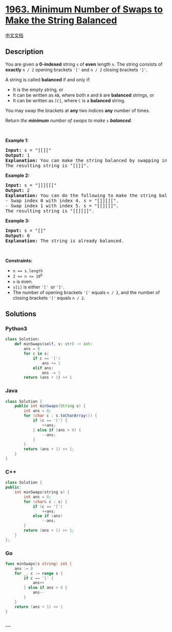 # [1963. Minimum Number of Swaps to Make the String Balanced](https://leetcode.com/problems/minimum-number-of-swaps-to-make-the-string-balanced)

[中文文档](/solution/1900-1999/1963.Minimum%20Number%20of%20Swaps%20to%20Make%20the%20String%20Balanced/README.md)

## Description

<p>You are given a <strong>0-indexed</strong> string <code>s</code> of <strong>even</strong> length <code>n</code>. The string consists of <strong>exactly</strong> <code>n / 2</code> opening brackets <code>&#39;[&#39;</code> and <code>n / 2</code> closing brackets <code>&#39;]&#39;</code>.</p>

<p>A string is called <strong>balanced</strong> if and only if:</p>

<ul>
	<li>It is the empty string, or</li>
	<li>It can be written as <code>AB</code>, where both <code>A</code> and <code>B</code> are <strong>balanced</strong> strings, or</li>
	<li>It can be written as <code>[C]</code>, where <code>C</code> is a <strong>balanced</strong> string.</li>
</ul>

<p>You may swap the brackets at <strong>any</strong> two indices <strong>any</strong> number of times.</p>

<p>Return <em>the <strong>minimum</strong> number of swaps to make </em><code>s</code> <em><strong>balanced</strong></em>.</p>

<p>&nbsp;</p>
<p><strong class="example">Example 1:</strong></p>

<pre>
<strong>Input:</strong> s = &quot;][][&quot;
<strong>Output:</strong> 1
<strong>Explanation:</strong> You can make the string balanced by swapping index 0 with index 3.
The resulting string is &quot;[[]]&quot;.
</pre>

<p><strong class="example">Example 2:</strong></p>

<pre>
<strong>Input:</strong> s = &quot;]]][[[&quot;
<strong>Output:</strong> 2
<strong>Explanation:</strong> You can do the following to make the string balanced:
- Swap index 0 with index 4. s = &quot;[]][][&quot;.
- Swap index 1 with index 5. s = &quot;[[][]]&quot;.
The resulting string is &quot;[[][]]&quot;.
</pre>

<p><strong class="example">Example 3:</strong></p>

<pre>
<strong>Input:</strong> s = &quot;[]&quot;
<strong>Output:</strong> 0
<strong>Explanation:</strong> The string is already balanced.
</pre>

<p>&nbsp;</p>
<p><strong>Constraints:</strong></p>

<ul>
	<li><code>n == s.length</code></li>
	<li><code>2 &lt;= n &lt;= 10<sup>6</sup></code></li>
	<li><code>n</code> is even.</li>
	<li><code>s[i]</code> is either <code>&#39;[&#39; </code>or <code>&#39;]&#39;</code>.</li>
	<li>The number of opening brackets <code>&#39;[&#39;</code> equals <code>n / 2</code>, and the number of closing brackets <code>&#39;]&#39;</code> equals <code>n / 2</code>.</li>
</ul>

## Solutions

<!-- tabs:start -->

### **Python3**

```python
class Solution:
    def minSwaps(self, s: str) -> int:
        ans = 0
        for c in s:
            if c == '[':
                ans += 1
            elif ans:
                ans -= 1
        return (ans + 1) >> 1
```

### **Java**

```java
class Solution {
    public int minSwaps(String s) {
        int ans = 0;
        for (char c : s.toCharArray()) {
            if (c == '[') {
                ++ans;
            } else if (ans > 0) {
                --ans;
            }
        }
        return (ans + 1) >> 1;
    }
}
```

### **C++**

```cpp
class Solution {
public:
    int minSwaps(string s) {
        int ans = 0;
        for (char& c : s) {
            if (c == '[')
                ++ans;
            else if (ans)
                --ans;
        }
        return (ans + 1) >> 1;
    }
};
```

### **Go**

```go
func minSwaps(s string) int {
	ans := 0
	for _, c := range s {
		if c == '[' {
			ans++
		} else if ans > 0 {
			ans--
		}
	}
	return (ans + 1) >> 1
}
```

### **...**

```

```

<!-- tabs:end -->
